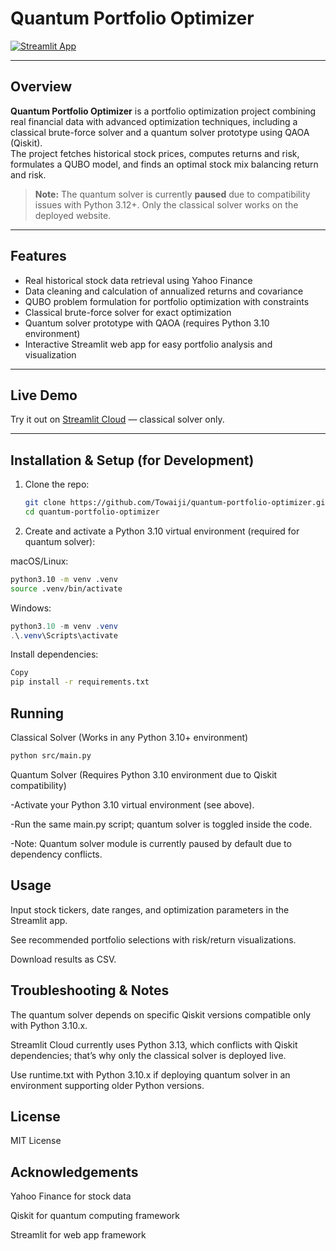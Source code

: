 # Quantum Portfolio Optimizer

[![Streamlit App](https://img.shields.io/badge/Live-App-blue)](https://quantumportfoliooptimizer.streamlit.app/)

---

## Overview

**Quantum Portfolio Optimizer** is a portfolio optimization project combining real financial data with advanced optimization techniques, including a classical brute-force solver and a quantum solver prototype using QAOA (Qiskit).  
The project fetches historical stock prices, computes returns and risk, formulates a QUBO model, and finds an optimal stock mix balancing return and risk.

> **Note:** The quantum solver is currently **paused** due to compatibility issues with Python 3.12+. Only the classical solver works on the deployed website.

---

## Features

- Real historical stock data retrieval using Yahoo Finance
- Data cleaning and calculation of annualized returns and covariance
- QUBO problem formulation for portfolio optimization with constraints
- Classical brute-force solver for exact optimization
- Quantum solver prototype with QAOA (requires Python 3.10 environment)
- Interactive Streamlit web app for easy portfolio analysis and visualization

---

## Live Demo

Try it out on [Streamlit Cloud](https://quantumportfoliooptimizer.streamlit.app/) — classical solver only.

---

## Installation & Setup (for Development)

1. Clone the repo:

   ```bash
   git clone https://github.com/Towaiji/quantum-portfolio-optimizer.git
   cd quantum-portfolio-optimizer
   ```
2. Create and activate a Python 3.10 virtual environment (required for quantum solver):

macOS/Linux:
```bash
python3.10 -m venv .venv
source .venv/bin/activate
```
Windows:
```powershell
python3.10 -m venv .venv
.\.venv\Scripts\activate
```
Install dependencies:
```bash
Copy
pip install -r requirements.txt
```

## Running
Classical Solver (Works in any Python 3.10+ environment)
```bash
python src/main.py
```
Quantum Solver (Requires Python 3.10 environment due to Qiskit compatibility)

-Activate your Python 3.10 virtual environment (see above).

-Run the same main.py script; quantum solver is toggled inside the code.

-Note: Quantum solver module is currently paused by default due to dependency conflicts.

## Usage
Input stock tickers, date ranges, and optimization parameters in the Streamlit app.

See recommended portfolio selections with risk/return visualizations.

Download results as CSV.

## Troubleshooting & Notes
The quantum solver depends on specific Qiskit versions compatible only with Python 3.10.x.

Streamlit Cloud currently uses Python 3.13, which conflicts with Qiskit dependencies; that’s why only the classical solver is deployed live.

Use runtime.txt with Python 3.10.x if deploying quantum solver in an environment supporting older Python versions.

## License
MIT License

## Acknowledgements
Yahoo Finance for stock data

Qiskit for quantum computing framework

Streamlit for web app framework
